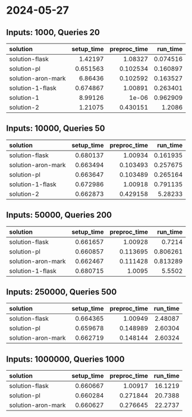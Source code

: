 # 2024-05-27

## Inputs: 1000, Queries 20

| solution           |   setup_time |   preproc_time |   run_time |
|:-------------------|-------------:|---------------:|-----------:|
| solution-flask     |     1.42197  |       1.08327  |   0.074516 |
| solution-pl        |     0.651563 |       0.102534 |   0.160897 |
| solution-aron-mark |     6.86436  |       0.102592 |   0.163527 |
| solution-1-flask   |     0.674867 |       1.00891  |   0.263401 |
| solution-1         |     8.99126  |       1e-06    |   0.962909 |
| solution-2         |     1.21075  |       0.430151 |   1.2086   |

## Inputs: 10000, Queries 50

| solution           |   setup_time |   preproc_time |   run_time |
|:-------------------|-------------:|---------------:|-----------:|
| solution-flask     |     0.680137 |       1.00934  |   0.161935 |
| solution-aron-mark |     0.663494 |       0.103493 |   0.257675 |
| solution-pl        |     0.663647 |       0.103489 |   0.265164 |
| solution-1-flask   |     0.672986 |       1.00918  |   0.791135 |
| solution-2         |     0.662873 |       0.429158 |   5.28233  |

## Inputs: 50000, Queries 200

| solution           |   setup_time |   preproc_time |   run_time |
|:-------------------|-------------:|---------------:|-----------:|
| solution-flask     |     0.661657 |       1.00928  |   0.7214   |
| solution-pl        |     0.660857 |       0.113695 |   0.806261 |
| solution-aron-mark |     0.662467 |       0.111428 |   0.813289 |
| solution-1-flask   |     0.680715 |       1.0095   |   5.5502   |

## Inputs: 250000, Queries 500

| solution           |   setup_time |   preproc_time |   run_time |
|:-------------------|-------------:|---------------:|-----------:|
| solution-flask     |     0.664365 |       1.00949  |    2.48087 |
| solution-pl        |     0.659678 |       0.148989 |    2.60304 |
| solution-aron-mark |     0.662719 |       0.148144 |    2.60324 |

## Inputs: 1000000, Queries 1000

| solution           |   setup_time |   preproc_time |   run_time |
|:-------------------|-------------:|---------------:|-----------:|
| solution-flask     |     0.660667 |       1.00917  |    16.1219 |
| solution-pl        |     0.660284 |       0.271844 |    20.7388 |
| solution-aron-mark |     0.660627 |       0.276645 |    22.2737 |